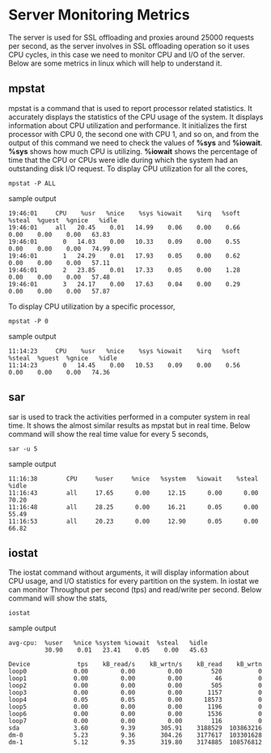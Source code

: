 # Server Monitoring Metrics

The server is used for SSL offloading and proxies around 25000 requests per second, 
as the server involves in SSL offloading operation so it uses CPU cycles, in this
case we need to monitor CPU and I/O of the server.
Below are some metrics in linux which will help to understand it.

## mpstat

mpstat is a command that is used to report processor related statistics. 
It accurately displays the statistics of the CPU usage of the system. 
It displays information about CPU utilization and performance. 
It initializes the first processor with CPU 0, the second one with CPU 1, and so on,
and from the output of this command we need to check the values of **%sys** and **%iowait**.
**%sys** shows how much CPU is utilizing.
**%iowait** shows the percentage of time that the CPU or CPUs were idle during
which the system had an outstanding disk I/O request.
To display CPU utilization for all the cores,
```
mpstat -P ALL
```
sample output
```
19:46:01     CPU    %usr   %nice    %sys %iowait    %irq   %soft  %steal  %guest  %gnice   %idle
19:46:01     all   20.45    0.01   14.99    0.06    0.00    0.66    0.00    0.00    0.00   63.83
19:46:01       0   14.03    0.00   10.33    0.09    0.00    0.55    0.00    0.00    0.00   74.99
19:46:01       1   24.29    0.01   17.93    0.05    0.00    0.62    0.00    0.00    0.00   57.11
19:46:01       2   23.85    0.01   17.33    0.05    0.00    1.28    0.00    0.00    0.00   57.48
19:46:01       3   24.17    0.00   17.63    0.04    0.00    0.29    0.00    0.00    0.00   57.87
```

To display CPU utilization by a specific processor,
```
mpstat -P 0
```
sample output
```
11:14:23     CPU    %usr   %nice    %sys %iowait    %irq   %soft  %steal  %guest  %gnice   %idle
11:14:23       0   14.45    0.00   10.53    0.09    0.00    0.56    0.00    0.00    0.00   74.36
```
## sar

sar is used to track the activities performed in a computer system in real time.
It shows the almost similar results as mpstat but in real time.
Below command will show the real time value for every 5 seconds,
```
sar -u 5
```
sample output
```
11:16:38        CPU     %user     %nice   %system   %iowait    %steal     %idle
11:16:43        all     17.65      0.00     12.15      0.00      0.00     70.20
11:16:48        all     28.25      0.00     16.21      0.05      0.00     55.49
11:16:53        all     20.23      0.00     12.90      0.05      0.00     66.82
```
## iostat

The iostat command without arguments, it will display information about CPU usage, 
and I/O statistics for every partition on the system.
In iostat we can monitor Throughput per second (tps) and read/write per second.
Below command will show the stats,
```
iostat
```
sample output
```
avg-cpu:  %user   %nice %system %iowait  %steal   %idle
          30.90    0.01   23.41    0.05    0.00   45.63

Device             tps    kB_read/s    kB_wrtn/s    kB_read    kB_wrtn
loop0             0.00         0.00         0.00        520          0
loop1             0.00         0.00         0.00         46          0
loop2             0.00         0.00         0.00        505          0
loop3             0.00         0.00         0.00       1157          0
loop4             0.05         0.05         0.00      18573          0
loop5             0.00         0.00         0.00       1196          0
loop6             0.00         0.00         0.00       1536          0
loop7             0.00         0.00         0.00        116          0
sda               3.60         9.39       305.91    3188529  103863216
dm-0              5.23         9.36       304.26    3177617  103301628
dm-1              5.12         9.35       319.80    3174885  108576812
```
